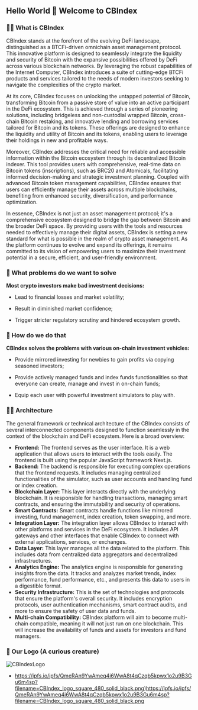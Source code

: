 ## Hello World 👋 Welcome to CBIndex

<!--

**Here are some ideas to get you started:**

🙋‍♀️ A short introduction - what is your organization all about?
🌈 Contribution guidelines - how can the community get involved?
👩‍💻 Useful resources - where can the community find your docs? Is there anything else the community should know?
🍿 Fun facts - what does your team eat for breakfast?
🧙 Remember, you can do mighty things with the power of [Markdown](https://docs.github.com/github/writing-on-github/getting-started-with-writing-and-formatting-on-github/basic-writing-and-formatting-syntax)
-->

### 🙋‍♀ What is CBIndex

CBIndex stands at the forefront of the evolving DeFi landscape, distinguished as a BTCFi-driven omnichain asset management protocol. This innovative platform is designed to seamlessly integrate the liquidity and security of Bitcoin with the expansive possibilities offered by DeFi across various blockchain networks. By leveraging the robust capabilities of the Internet Computer, CBIndex introduces a suite of cutting-edge BTCFi products and services tailored to the needs of modern investors seeking to navigate the complexities of the crypto market.

At its core, CBIndex focuses on unlocking the untapped potential of Bitcoin, transforming Bitcoin from a passive store of value into an active participant in the DeFi ecosystem. This is achieved through a series of pioneering solutions, including bridgeless and non-custodial wrapped Bitcoin, cross-chain Bitcoin restaking, and innovative lending and borrowing services tailored for Bitcoin and its tokens. These offerings are designed to enhance the liquidity and utility of Bitcoin and its tokens, enabling users to leverage their holdings in new and profitable ways.

Moreover, CBIndex addresses the critical need for reliable and accessible information within the Bitcoin ecosystem through its decentralized Bitcoin indexer. This tool provides users with comprehensive, real-time data on Bitcoin tokens (inscriptions), such as BRC20 and Atomicals, facilitating informed decision-making and strategic investment planning. Coupled with advanced Bitcoin token management capabilities, CBIndex ensures that users can efficiently manage their assets across multiple blockchains, benefiting from enhanced security, diversification, and performance optimization.

In essence, CBIndex is not just an asset management protocol; it's a comprehensive ecosystem designed to bridge the gap between Bitcoin and the broader DeFi space. By providing users with the tools and resources needed to effectively manage their digital assets, CBIndex is setting a new standard for what is possible in the realm of crypto asset management. As the platform continues to evolve and expand its offerings, it remains committed to its vision of empowering users to maximize their investment potential in a secure, efficient, and user-friendly environment.

### 🌈 What problems do we want to solve


**Most crypto investors make bad investment decisions:**

- Lead to financial losses and market volatility;

- Result in diminished market confidence;

- Trigger stricter regulatory scrutiny and hindered ecosystem growth.

### 🧙 How do we do that

**CBIndex solves the problems with various on-chain investment vehicles:**

- Provide mirrored investing for newbies to gain profits via copying seasoned investors;

- Provide actively managed funds and index funds functionalities so that everyone can create, manage and invest in on-chain funds;

- Equip each user with powerful investment simulators to play with.


### 👩‍💻 Architecture


The general framework or technical architecture of the CBIndex consists of several interconnected components designed to function seamlessly in the context of the blockchain and DeFi ecosystem. Here is a broad overview:

- **Frontend:** The frontend serves as the user interface. It is a web application that allows users to interact with the tools easily. The frontend is built using the popular JavaScript framework Next.js.
- **Backend:** The backend is responsible for executing complex operations that the frontend requests. It includes managing centralized functionalities of the simulator, such as user accounts and handling fund or index creation.
- **Blockchain Layer:** This layer interacts directly with the underlying blockchain. It is responsible for handling transactions, managing smart contracts, and ensuring the immutability and security of operations.
- **Smart Contracts:** Smart contracts handle functions like mirrored investing, fund management, index creation, token swapping, and more.
- **Integration Layer:** The integration layer allows CBIndex to interact with other platforms and services in the DeFi ecosystem. It includes API gateways and other interfaces that enable CBIndex to connect with external applications, services, or exchanges.
- **Data Layer:** This layer manages all the data related to the platform. This includes data from centralized data aggregators and decentralized infrastructures.
- **Analytics Engine:** The analytics engine is responsible for generating insights from the data. It tracks and analyzes market trends, index performance, fund performance, etc., and presents this data to users in a digestible format.
- **Security Infrastructure:** This is the set of technologies and protocols that ensure the platform's overall security. It includes encryption protocols, user authentication mechanisms, smart contract audits, and more to ensure the safety of user data and funds.
- **Multi-chain Compatibility:** CBIndex platform will aim to become multi-chain compatible, meaning it will not just run on one blockchain. This will increase the availability of funds and assets for investors and fund managers.


### 🍿 Our Logo (A curious creature)

![CBIndexLogo](https://ipfs.io/ipfs/QmeRAn9YwAmeq4i6WwA8t4qCzqb5kpwx1o2u9B3Gu6m4sp?filename=CBIndex_logo_square_480_solid_black.png "CBIndex Logo")

- https://ipfs.io/ipfs/QmeRAn9YwAmeq4i6WwA8t4qCzqb5kpwx1o2u9B3Gu6m4sp?filename=CBIndex_logo_square_480_solid_black.png)https://ipfs.io/ipfs/QmeRAn9YwAmeq4i6WwA8t4qCzqb5kpwx1o2u9B3Gu6m4sp?filename=CBIndex_logo_square_480_solid_black.png

